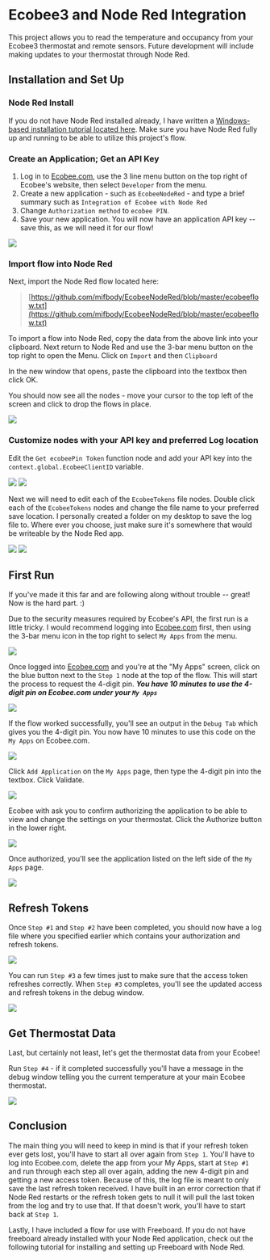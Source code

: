 # Ecobee3 and Node Red Integration
This project allows you to read the temperature and occupancy from your Ecobee3 thermostat and remote sensors. Future development will include making updates to your thermostat through Node Red.

## Installation and Set Up
### Node Red Install
If you do not have Node Red installed already, I have written a [Windows-based installation tutorial located here](https://github.com/tfatykhov/WinkRedNode/blob/master/README-Local-Windows.md). Make sure you have Node Red fully up and running to be able to utilize this project's flow.


### Create an Application; Get an API Key
1. Log in to [Ecobee.com](http://www.ecobee.com/), use the 3 line menu button on the top right of Ecobee's website, then select `Developer` from the menu.
2. Create a new application - such as `EcobeeNodeRed` - and type a brief summary such as `Integration of Ecobee with Node Red`
3. Change `Authorization method` to `ecobee PIN`.
4. Save your new application.
You will now have an application API key -- save this, as we will need it for our flow!


<img src='images/001.png'/>


### Import flow into Node Red
Next, import the Node Red flow located here: 
> [https://github.com/mifbody/EcobeeNodeRed/blob/master/ecobeeflow.txt](https://github.com/mifbody/EcobeeNodeRed/blob/master/ecobeeflow.txt)

To import a flow into Node Red, copy the data from the above link into your clipboard. Next return to Node Red and use the 3-bar menu button on the top right to open the Menu. Click on `Import` and then `Clipboard`

In the new window that opens, paste the clipboard into the textbox then click OK.

You should now see all the nodes - move your cursor to the top left of the screen and click to drop the flows in place.

<img src='images/EcobeeNodeRedFlow.PNG'/>

### Customize nodes with your API key and preferred Log location
Edit the `Get ecobeePin Token` function node and add your API key into the `context.global.EcobeeClientID` variable.

<img src='images/002.png'/>

<img src='images/003.png'/>

Next we will need to edit each of the `EcobeeTokens` file nodes. Double click each of the `EcobeeTokens` nodes and change the file name to your preferred save location. I personally created a folder on my desktop to save the log file to. Where ever you choose, just make sure it's somewhere that would be writeable by the Node Red app.

<img src='images/004.png'/>

<img src='images/005.png'/>


## First Run
If you've made it this far and are following along without trouble -- great! Now is the hard part. :)

Due to the security measures required by Ecobee's API, the first run is a little tricky. I would recommend logging into [Ecobee.com](http://www.ecobee.com/) first, then using the 3-bar menu icon in the top right to select `My Apps` from the menu.

<img src='images/006.png'/>

Once logged into [Ecobee.com](http://www.ecobee.com/) and you're at the "My Apps" screen, click on the blue button next to the `Step 1` node at the top of the flow. This will start the process to request the 4-digit pin. ***You have 10 minutes to use the 4-digit pin on Ecobee.com under your `My Apps`*** 

<img src='images/007.png'/>

If the flow worked successfully, you'll see an output in the `Debug Tab` which gives you the 4-digit pin. You now have 10 minutes to use this code on the `My Apps` on Ecobee.com.

<img src='images/008.png'/>

Click `Add Application` on the `My Apps` page, then type the 4-digit pin into the textbox. Click Validate.

<img src='images/009.png'/>

Ecobee with ask you to confirm authorizing the application to be able to view and change the settings on your thermostat. Click the Authorize button in the lower right.

<img src='images/010.png'/>

Once authorized, you'll see the application listed on the left side of the `My Apps` page.

<img src='images/011.png'/>


## Refresh Tokens

Once `Step #1` and `Step #2` have been completed, you should now have a log file where you specified earlier which contains your authorization and refresh tokens.

<img src='images/012.png'/>

You can run `Step #3` a few times just to make sure that the access token refreshes correctly. When `Step #3` completes, you'll see the updated access and refresh tokens in the debug window.

<img src='images/013.png'/>


## Get Thermostat Data

Last, but certainly not least, let's get the thermostat data from your Ecobee!

Run `Step #4` - if it completed successfully you'll have a message in the debug window telling you the current temperature at your main Ecobee thermostat. 

<img src='images/014.png'/>


## Conclusion

The main thing you will need to keep in mind is that if your refresh token ever gets lost, you'll have to start all over again from `Step 1`. You'll have to log into Ecobee.com, delete the app from your My Apps, start at `Step #1` and run through each step all over again, adding the new 4-digit pin and getting a new access token. Because of this, the log file is meant to only save the last refresh token received. I have built in an error correction that if Node Red restarts or the refresh token gets to null it will pull the last token from the log and try to use that. If that doesn't work, you'll have to start back at `Step 1`. 

Lastly, I have included a flow for use with Freeboard. If you do not have freeboard already installed with your Node Red application, check out the following tutorial for installing and setting up Freeboard with Node Red.
